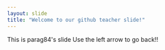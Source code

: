 ```yaml
---
layout: slide
title: "Welcome to our github teacher slide!"
---
```

This is parag84's slide
Use the left arrow to go back!!
